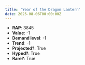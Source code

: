 ```yaml
---
title: 'Year of the Dragon Lantern'
date: 2025-08-06T00:00:00Z
---
```

- **RAP**: 3845
- **Value**: -1
- **Demand level**: -1
- **Trend**: -1
- **Projected?**: True
- **Hyped?**: True
- **Rare?**: True
